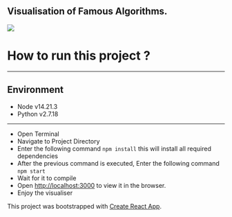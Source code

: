 ## Visualisation of Famous Algorithms.

<img src="https://i.ibb.co/y86B7Wk/main-prj.png" />

# How to run this project ?

-------------------
## Environment
- Node v14.21.3
- Python v2.7.18
-------------------

- Open Terminal
- Navigate to Project Directory
- Enter the following command `npm install` this will install all required dependencies
- After the previous command is executed, Enter the following command `npm start`
- Wait for it to compile
- Open [http://localhost:3000](http://localhost:3000) to view it in the browser.
- Enjoy the visualiser

This project was bootstrapped with [Create React App](https://github.com/facebook/create-react-app).

